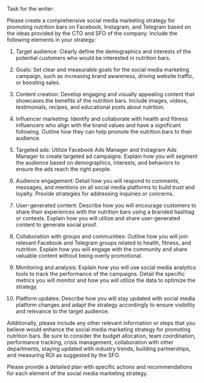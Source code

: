 Task for the writer: 

Please create a comprehensive social media marketing strategy for promoting nutrition bars on Facebook, Instagram, and Telegram based on the ideas provided by the CTO and SFO of the company. Include the following elements in your strategy:

1. Target audience: Clearly define the demographics and interests of the potential customers who would be interested in nutrition bars.

2. Goals: Set clear and measurable goals for the social media marketing campaign, such as increasing brand awareness, driving website traffic, or boosting sales.

3. Content creation: Develop engaging and visually appealing content that showcases the benefits of the nutrition bars. Include images, videos, testimonials, recipes, and educational posts about nutrition.

4. Influencer marketing: Identify and collaborate with health and fitness influencers who align with the brand values and have a significant following. Outline how they can help promote the nutrition bars to their audience.

5. Targeted ads: Utilize Facebook Ads Manager and Instagram Ads Manager to create targeted ad campaigns. Explain how you will segment the audience based on demographics, interests, and behaviors to ensure the ads reach the right people.

6. Audience engagement: Detail how you will respond to comments, messages, and mentions on all social media platforms to build trust and loyalty. Provide strategies for addressing inquiries or concerns.

7. User-generated content: Describe how you will encourage customers to share their experiences with the nutrition bars using a branded hashtag or contests. Explain how you will utilize and share user-generated content to generate social proof.

8. Collaboration with groups and communities: Outline how you will join relevant Facebook and Telegram groups related to health, fitness, and nutrition. Explain how you will engage with the community and share valuable content without being overly promotional.

9. Monitoring and analysis: Explain how you will use social media analytics tools to track the performance of the campaigns. Detail the specific metrics you will monitor and how you will utilize the data to optimize the strategy.

10. Platform updates: Describe how you will stay updated with social media platform changes and adapt the strategy accordingly to ensure visibility and relevance to the target audience.

Additionally, please include any other relevant information or steps that you believe would enhance the social media marketing strategy for promoting nutrition bars. Be sure to consider the budget allocation, team coordination, performance tracking, crisis management, collaboration with other departments, staying updated with industry trends, building partnerships, and measuring ROI as suggested by the SFO.

Please provide a detailed plan with specific actions and recommendations for each element of the social media marketing strategy.